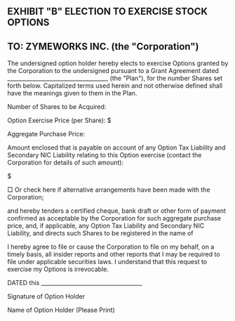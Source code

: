 ## EXHIBIT "B" ELECTION TO EXERCISE STOCK OPTIONS

## TO: ZYMEWORKS INC. (the "Corporation")

The undersigned option holder hereby elects to exercise Options granted by the Corporation to the undersigned pursuant to a Grant Agreement dated \_\_\_\_\_\_\_\_\_\_\_\_\_\_\_\_\_\_\_\_\_\_\_\_\_\_\_\_\_\_\_\_\_\_\_\_ (the "Plan"), for the number Shares set forth below. Capitalized terms used herein and not otherwise defined shall have the meanings given to them in the Plan.

Number of Shares to be Acquired:

Option Exercise Price (per Share): \$

Aggregate Purchase Price:

Amount enclosed that is payable on account of any Option Tax Liability and Secondary NIC Liability relating to this Option exercise (contact the Corporation for details of such amount):

\$

 $\Box$ Or check here if alternative arrangements have been made with the Corporation;

and hereby tenders a certified cheque, bank draft or other form of payment confirmed as acceptable by the Corporation for such aggregate purchase price, and, if applicable, any Option Tax Liability and Secondary NIC Liability, and directs such Shares to be registered in the name of

I hereby agree to file or cause the Corporation to file on my behalf, on a timely basis, all insider reports and other reports that I may be required to file under applicable securities laws. I understand that this request to exercise my Options is irrevocable.

DATED this \_\_\_\_\_\_\_\_\_\_\_\_\_\_\_\_\_\_\_\_\_\_\_\_\_\_\_\_\_\_\_\_\_\_\_\_

Signature of Option Holder

Name of Option Holder (Please Print)